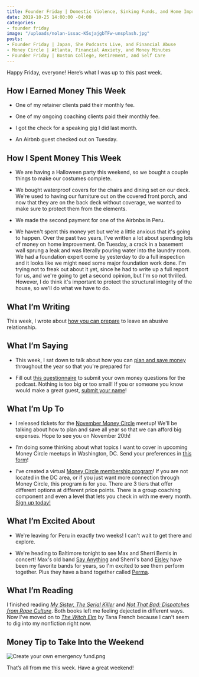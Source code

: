 ```yaml
---
title: Founder Friday | Domestic Violence, Sinking Funds, and Home Improvements
date: 2019-10-25 14:00:00 -04:00
categories:
- founder friday
image: "/uploads/nolan-issac-K5sjajgbTFw-unsplash.jpg"
posts:
- Founder Friday | Japan, She Podcasts Live, and Financial Abuse
- Money Circle | Atlanta, Financial Anxiety, and Money Minutes
- Founder Friday | Boston College, Retirement, and Self Care
---
```


Happy Friday, everyone! Here’s what I was up to this past week.

## **How I Earned Money This Week**

* One of my retainer clients paid their monthly fee.

* One of my ongoing coaching clients paid their monthly fee.

* I got the check for a speaking gig I did last month.

* An Airbnb guest checked out on Tuesday.

## **How I Spent Money This Week**

* We are having a Halloween party this weekend, so we bought a couple things to make our costumes complete.

* We bought waterproof covers for the chairs and dining set on our deck. We're used to having our furniture out on the covered front porch, and now that they are on the back deck without coverage, we wanted to make sure to protect them from the elements.

* We made the second payment for one of the Airbnbs in Peru.

* We haven't spent this money yet but we're a little anxious that it's going to happen. Over the past two years, I've written a lot about spending lots of money on home improvement. On Tuesday, a crack in a basement wall sprung a leak and was literally pouring water into the laundry room. We had a foundation expert come by yesterday to do a full inspection and it looks like we might need some major foundation work done. I'm trying not to freak out about it yet, since he had to write up a full report for us, and we're going to get a second opinion, but I'm so not thrilled. However, I do think it's important to protect the structural integrity of the house, so we'll do what we have to do.

## **What I’m Writing**

This week, I wrote about [how you can prepare](https://www.maggiegermano.com/blog/how-to-prepare-to-leave-an-abusive-relationship/) to leave an abusive relationship.

## **What I’m Saying**

* This week, I sat down to talk about how you can [plan and save money](https://www.maggiegermano.com/podcast/saving-all-year-for-big-expenses/) throughout the year so that you're prepared for

* Fill out [this questionnaire](https://docs.google.com/forms/d/e/1FAIpQLSf75z5itnYO-XOLStoqY5FXwuf8YI37ye5OD21Wv7tBGAqIVQ/viewform) to submit your own money questions for the podcast. Nothing is too big or too small! If you or someone you know would make a great guest, [submit your name](https://docs.google.com/forms/d/e/1FAIpQLScz6LcFar3rRZ64vdkdq--A51Ei7pwzL4e8C514tjaeokSMhA/viewform?usp=sf_link)!

## **What I’m Up To**

* I released tickets for the [November Money Circle](https://www.eventbrite.com/e/saving-all-year-for-big-expenses-tickets-77401711603) meetup! We'll be talking about how to plan and save all year so that we can afford big expenses. Hope to see you on November 20th!

* I’m doing some thinking about what topics I want to cover in upcoming Money Circle meetups in Washington, DC. Send your preferences in [this form](https://docs.google.com/forms/d/e/1FAIpQLSd9h1xvbIg9UctjkOCfY7hWgAz5O1lOn07xX6ztEyiE3r96Uw/viewform?usp=sf_link)!

* I’ve created a virtual [Money Circle membership program](https://maggiegermano.podia.com/inner-circle)! If you are not located in the DC area, or if you just want more connection through Money Circle, this program is for you. There are 3 tiers that offer different options at different price points. There is a group coaching component and even a level that lets you check in with me every month. [Sign up today!](https://maggiegermano.podia.com/inner-circle)

## **What I’m Excited About**

* We're leaving for Peru in exactly two weeks! I can't wait to get there and explore.

* We're heading to Baltimore tonight to see Max and Sherri Bemis in concert! Max's old band [Say Anything](http://www.sayanythingmusic.com/) and Sherri's band [Eisley](https://eisley.com/) have been my favorite bands for years, so I'm excited to see them perform together. Plus they have a band together called [Perma](https://www.permamusic.com/).

## **What I’m Reading**

I finished reading *[My Sister, The Serial Killer](https://www.goodreads.com/book/show/38819868-my-sister-the-serial-killer?ac=1&from_search=true)* and *[Not That Bad: Dispatches from Rape Culture](https://www.goodreads.com/book/show/35068524-not-that-bad?from_search=true)*. Both books left me feeling dejected in different ways. Now I've moved on to *[The Witch Elm](https://www.goodreads.com/book/show/46007673-the-witch-elm)* by Tana French because I can't seem to dig into my nonfiction right now.

## **Money Tip to Take Into the Weekend**

![Create your own emergency fund.png](/uploads/Create%20your%20own%20emergency%20fund.png)

That’s all from me this week. Have a great weekend!